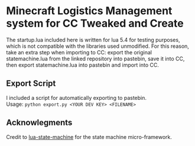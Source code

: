 # Minecraft Logistics Management system for CC Tweaked and Create

The startup.lua included here is written for lua 5.4 for testing purposes, which is not compatible with the libraries used unmodified. For this reason, take an extra step when importing to CC: export the original statemachine.lua from the linked repository into pastebin, save it into CC, then export statemachine.lua into pastebin and import into CC.

## Export Script

I included a script for automatically exporting to pastebin.  
Usage: `python export.py <YOUR DEV KEY> <FILENAME>`

## Acknowlegments

Credit to [lua-state-machine](https://github.com/kyleconroy/lua-state-machine) for the state machine micro-framework.
